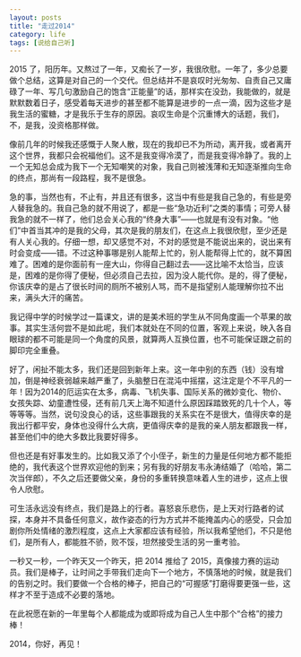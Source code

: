 ```yaml
---
layout: posts
title: "走过2014"
category: life
tags: [说给自己听]
---
```


2015 了，阳历年。又熬过了一年，又痴长了一岁，我很欣慰。一年了，多少总要做个总结，这算是对自己的一个交代。但总结并不是哀叹时光匆匆、自责自己又庸碌了一年、写几句激励自己的饱含“正能量”的话，那样实在没劲，我能做的，就是默默数着日子，感受着每天进步的甚至都不能算是进步的一点一滴，因为这些才是我生活的蜜糖，才是我乐于生存的原因。哀叹生命是个沉重博大的话题，我们，不，是我，没资格那样做。

<!--break-->

像前几年的时候我还感慨于人聚人散，现在的我却已不为所动，离开我，或者离开这个世界，我都只会祝福他们。这不是我变得冷漠了，而是我变得冷静了。我的上一个无知总会成为我下一个无知嘲笑的对象，我自己则被浅薄和无知逐渐推向生命的终点，那尚有一段路程，我不是很急。

急的事，当然也有，不止有，并且还有很多，这当中有些是我自己急的，有些是旁人替我急的。我自己急的就不用说了，都是一些“急功近利”之类的事情；可旁人替我急的就不一样了，他们总会关心我的“终身大事”——也就是有没有对象。“他们”中首当其冲的是我的父母，其次是我的朋友们，在这点上我很欣慰，至少还是有人关心我的。仔细一想，却又感觉不对，不对的感觉是不能说出来的，说出来有时会变成——错。不过这种事哪是别人能帮上忙的，别人能帮得上忙的，就不算困难了。困难的是你面前有一座大山，你得自己翻过去——这比喻不太恰当，应该是，困难的是你得了便秘，但必须自己去拉，因为没人能代你。是的，得了便秘，你该庆幸的是占了很长时间的厕所不被别人骂，而不是指望别人能理解你拉不出来，满头大汗的痛苦。

我记得中学的时候学过一篇课文，讲的是美术班的学生从不同角度画一个苹果的故事。其实生活何尝不是如此呢，我们本就处在不同的位置，客观上来说，映入各自眼球的都不可能是同一个角度的风景，就算两人互换位置，也不可能保证跟之前的脚印完全重叠。

好了，闲扯不能太多，我们还是回到新年上来。这一年中别的东西（钱）没有增加，倒是神经衰弱越来越严重了，头脑整日在混沌中摇摆，这注定是个不平凡的一年！因为2014的厄运实在太多，病毒、飞机失事、国际关系的微妙变化、物价、女孩失踪、幼童遭性侵，还有前几天上海不知道什么原因踩踏致死的几十个人，等等等等。当然，说句没良心的话，这些事跟我的关系实在不是很大，值得庆幸的是我出行都平安，身体也没得什么大病，更值得庆幸的是我的亲人朋友都跟我一样，甚至他们中的绝大多数比我要好得多。

但也还是有好事发生的。比如我又添了个小侄子，新生的力量是任何地方都不能拒绝的，我代表这个世界欢迎他的到来；另有我的好朋友韦永涛结婚了（哈哈，第二次当伴郎），不久之后还要做父亲，身份的多重转换意味着人生的进步，这点上很令人欣慰。

可生活永远没有终点，我们是路上的行者。喜怒哀乐悲伤，是上天对行路者的试探，本身并不具备任何意义，故作姿态的行为方式并不能掩盖内心的感受，只会加剧你所处情绪的激烈程度，这点上大家都应该有经验，所以我希望他们，不只是他们，是所有人，都能胜不骄，败不馁，坦然接受生活的另一重考验。

一秒又一秒，一个昨天又一个昨天，把 2014 推给了 2015，真像接力赛的运动员。我们是棒子，让时间之手带我们走向下一个地方，不慎落地的时候，就是我们的告别之时。我们要做一个合格的棒子，把自己的“可握感”打磨得要更强一些，这样才不至于造成不必要的落地。

在此祝愿在新的一年里每个人都能成为或即将成为自己人生中那个“合格”的接力棒！

2014，你好，再见！
